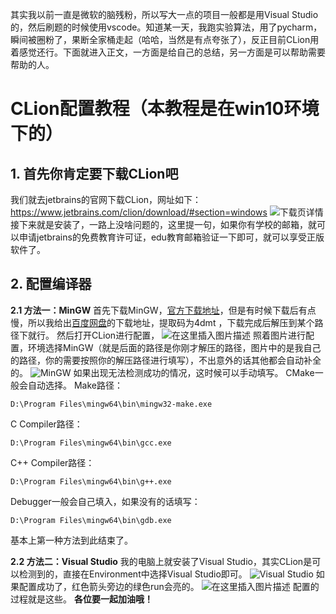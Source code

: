 其实我以前一直是微软的脑残粉，所以写大一点的项目一般都是用Visual Studio的，然后刷题的时候使用vscode。知道某一天，我跑实验算法，用了pycharm，瞬间被圈粉了，果断全家桶走起（哈哈，当然是有点夸张了），反正目前CLion用着感觉还行。下面就进入正文，一方面是给自己的总结，另一方面是可以帮助需要帮助的人。

# CLion配置教程（本教程是在win10环境下的）

## 1. 首先你肯定要下载CLion吧
我们就去jetbrains的官网下载CLion，网址如下：
https://www.jetbrains.com/clion/download/#section=windows
![下载页详情](https://img-blog.csdnimg.cn/20190805200000358.png?x-oss-process=image/watermark,type_ZmFuZ3poZW5naGVpdGk,shadow_10,text_aHR0cHM6Ly9ibG9nLmNzZG4ubmV0L3dlaXhpbl80NTQ5NDAyNQ==,size_16,color_FFFFFF,t_70)
接下来就是安装了，一路上没啥问题的，这里提一句，如果你有学校的邮箱，就可以申请jetbrains的免费教育许可证，edu教育邮箱验证一下即可，就可以享受正版软件了。

## 2. 配置编译器

 **2.1 方法一：MinGW**
 首先下载MinGW，[官方下载地址](https://osdn.net/projects/mingw/releases/)，但是有时候下载后有点慢，所以我给出[百度网盘](https://pan.baidu.com/s/1uOuxXCSCAiixa7O4l_0j6A)的下载地址，提取码为4dmt ，下载完成后解压到某个路径下就行。
 然后打开CLion进行配置，
 ![在这里插入图片描述](https://img-blog.csdnimg.cn/20190805201058130.png?x-oss-process=image/watermark,type_ZmFuZ3poZW5naGVpdGk,shadow_10,text_aHR0cHM6Ly9ibG9nLmNzZG4ubmV0L3dlaXhpbl80NTQ5NDAyNQ==,size_16,color_FFFFFF,t_70)
 照着图片进行配置，环境选择MinGW（就是后面的路径是你刚才解压的路径，图片中的是我自己的路径，你的需要按照你的解压路径进行填写），不出意外的话其他都会自动补全的。
 ![MinGW](https://img-blog.csdnimg.cn/20190805201457565.png?x-oss-process=image/watermark,type_ZmFuZ3poZW5naGVpdGk,shadow_10,text_aHR0cHM6Ly9ibG9nLmNzZG4ubmV0L3dlaXhpbl80NTQ5NDAyNQ==,size_16,color_FFFFFF,t_70)
如果出现无法检测成功的情况，这时候可以手动填写。
CMake一般会自动选择。
Make路径：

    D:\Program Files\mingw64\bin\mingw32-make.exe

C Compiler路径：

    D:\Program Files\mingw64\bin\gcc.exe

C++ Compiler路径：

    D:\Program Files\mingw64\bin\g++.exe

Debugger一般会自己填入，如果没有的话填写：

    D:\Program Files\mingw64\bin\gdb.exe
基本上第一种方法到此结束了。

 **2.2 方法二：Visual Studio**
 我的电脑上就安装了Visual Studio，其实CLion是可以检测到的，直接在Environment中选择Visual Studio即可。
![Visual Studio](https://img-blog.csdnimg.cn/20190805202055800.png?x-oss-process=image/watermark,type_ZmFuZ3poZW5naGVpdGk,shadow_10,text_aHR0cHM6Ly9ibG9nLmNzZG4ubmV0L3dlaXhpbl80NTQ5NDAyNQ==,size_16,color_FFFFFF,t_70)
 如果配置成功了，红色箭头旁边的绿色run会亮的。
 ![在这里插入图片描述](https://img-blog.csdnimg.cn/20190805202426326.png?x-oss-process=image/watermark,type_ZmFuZ3poZW5naGVpdGk,shadow_10,text_aHR0cHM6Ly9ibG9nLmNzZG4ubmV0L3dlaXhpbl80NTQ5NDAyNQ==,size_16,color_FFFFFF,t_70)
 配置的过程就是这些。
 **各位要一起加油哦！**